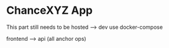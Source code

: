 # ChanceXYZ App

This part still needs to be hosted  --> dev use docker-compose

frontend --> api (all anchor ops)